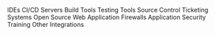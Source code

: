 
IDEs
CI/CD Servers
Build Tools
Testing Tools
Source Control
Ticketing Systems
Open Source
Web Application Firewalls
Application Security Training
Other Integrations
